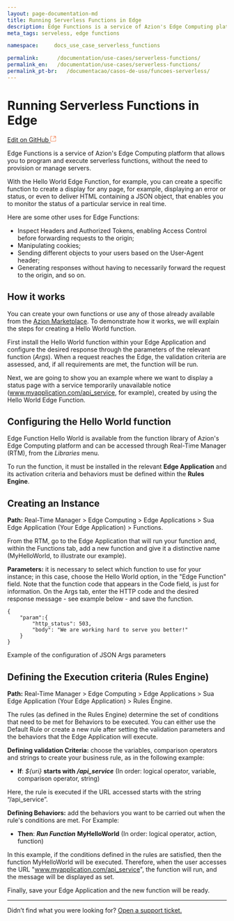 ```yaml
---
layout: page-documentation-md
title: Running Serverless Functions in Edge
description: Edge Functions is a service of Azion's Edge Computing platform that allows you to program and execute serverless functions, without the need to provision or manage servers.
meta_tags: serveless, edge functions

namespace:     docs_use_case_serverless_functions

permalink:      /documentation/use-cases/serverless-functions/
permalink_en:   /documentation/use-cases/serverless-functions/
permalink_pt-br:   /documentacao/casos-de-uso/funcoes-serverless/
---
```

# Running Serverless Functions in **Edge**

[Edit on GitHub <svg width="14" height="14" xmlns="http://www.w3.org/2000/svg"><g fill="none" stroke="#F3652B"><path d="M4.81.71H.672v11.43H12.1V8.001" stroke-width=".8"/><path d="M6.87.786h5.155V5.94M6.31 6.5L12.026.786"/></g></svg>](https://github.com/aziontech/docs_en/edit/master/use-cases/serverless-functions/2021-01-14-index.md)

Edge Functions is a service of Azion's Edge Computing platform that allows you to program and execute serverless functions, without the need to provision or manage servers.

With the Hello World Edge Function, for example, you can create a specific function to create a display for any page, for example, displaying an error or status, or even to deliver HTML containing a JSON object, that enables you to monitor the status of a particular service in real time.

Here are some other uses for Edge Functions: 

* Inspect Headers and Authorized Tokens, enabling Access Control before forwarding requests to the origin;
* Manipulating cookies;
* Sending different objects to your users based on the User-Agent header;
* Generating responses without having to necessarily forward the request to the origin, and so on.

## How it works

You can create your own functions or use any of those already available from the [Azion Marketplace](http://marketplace.azion.com/). To demonstrate how it works, we will explain the steps for creating a Hello World function. 

First install the Hello World function within your Edge Application and configure the desired response through the parameters of the relevant function (*Args*). When a request reaches the Edge, the validation criteria are assessed, and, if all requirements are met, the function will be run.

Next, we are going to show you an example where we want to display a status page with a service temporarily unavailable notice (www.myapplication.com/api_service, for example), created by using the Hello World Edge Function. 

## Configuring the Hello World function

Edge Function Hello World is available from the function library of Azion's Edge Computing platform and can be accessed through Real-Time Manager (RTM), from the *Libraries* menu.

To run the function, it must be installed in the relevant **Edge Application** and its activation criteria and behaviors must be defined within the **Rules Engine**.

## Creating an Instance

**Path:** Real-Time Manager > Edge Computing > Edge Applications > Sua Edge Application (Your Edge Application) > Functions.

From the RTM, go to the Edge Application that will run your function and, within the Functions tab, add a new function and give it a distinctive name (MyHelloWorld, to illustrate our example). 

**Parameters:** it is necessary to select which function to use for your instance; in this case, choose the Hello World option, in the "Edge Function" field. Note that the function code that appears in the Code field, is just for information. On the Args tab, enter the HTTP code and the desired response message - see example below - and save the function. 

~~~
{
    "param":{
        "http_status": 503,
        "body": "We are working hard to serve you better!"
    }
}
~~~
Example of the configuration of JSON Args parameters

## Defining the Execution criteria (Rules Engine)

**Path:** Real-Time Manager > Edge Computing > Edge Applications > Sua Edge Application (Your Edge Application) > Rules Engine.

The rules (as defined in the Rules Engine) determine the set of conditions that need to be met for Behaviors to be executed. You can either use the Default Rule or create a new rule after setting the validation parameters and the behaviors that the Edge Application will execute.

**Defining validation Criteria:** choose the variables, comparison operators and strings to create your business rule, as in the following example:

* **If**: _${uri}_ **starts with** ***/api_service***
(In order: logical operator, variable, comparison operator, string)

Here, the rule is executed if the URL accessed starts with the string “/api_service”.

**Defining Behaviors:** add the behaviors you want to be carried out when the rule's conditions are met. For Example:

* **Then**: ***Run Function*** **MyHelloWorld**
(In order: logical operator, action, function)

In this example, if the conditions defined in the rules are satisfied, then the function MyHelloWorld will be executed. Therefore, when the user accesses the URL "www.myapplication.com/api_service", the function will run, and the message will be displayed as set.

Finally, save your Edge Application and the new function will be ready.

---

Didn’t find what you were looking for? [Open a support ticket.](https://tickets.azion.com/)
